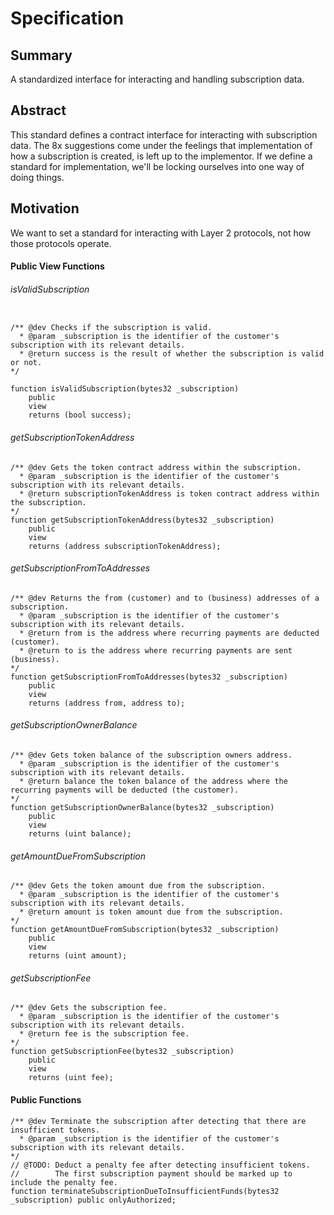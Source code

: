 # Specification

## Summary
A standardized interface for interacting and handling subscription data.

##  Abstract
This standard defines a contract interface for interacting with subscription data. The 8x suggestions come under the feelings that implementation of how a subscription is created, is left up to the implementor. If we define a standard for implementation, we'll be locking ourselves into one way of doing things.

## Motivation
We want to set a standard for interacting with Layer 2 protocols, not how those protocols operate.

#### Public View Functions

###### isValidSubscription
```SOLIDITY

/** @dev Checks if the subscription is valid.
  * @param _subscription is the identifier of the customer's subscription with its relevant details.
  * @return success is the result of whether the subscription is valid or not.
*/

function isValidSubscription(bytes32 _subscription)
    public
    view
    returns (bool success);
```

###### getSubscriptionTokenAddress
```SOLIDITY
/** @dev Gets the token contract address within the subscription.
  * @param _subscription is the identifier of the customer's subscription with its relevant details.
  * @return subscriptionTokenAddress is token contract address within the subscription.
*/
function getSubscriptionTokenAddress(bytes32 _subscription)
    public
    view
    returns (address subscriptionTokenAddress);
```

###### getSubscriptionFromToAddresses
```SOLIDITY
/** @dev Returns the from (customer) and to (business) addresses of a subscription.
  * @param _subscription is the identifier of the customer's subscription with its relevant details.
  * @return from is the address where recurring payments are deducted (customer).
  * @return to is the address where recurring payments are sent (business).
*/
function getSubscriptionFromToAddresses(bytes32 _subscription)
    public
    view
    returns (address from, address to);
```

###### getSubscriptionOwnerBalance
```SOLIDITY
/** @dev Gets token balance of the subscription owners address.
  * @param _subscription is the identifier of the customer's subscription with its relevant details.
  * @return balance the token balance of the address where the recurring payments will be deducted (the customer).
*/
function getSubscriptionOwnerBalance(bytes32 _subscription)
    public
    view
    returns (uint balance);
```

###### getAmountDueFromSubscription
```SOLIDITY
/** @dev Gets the token amount due from the subscription.
  * @param _subscription is the identifier of the customer's subscription with its relevant details.
  * @return amount is token amount due from the subscription.
*/
function getAmountDueFromSubscription(bytes32 _subscription)
    public
    view
    returns (uint amount);
```

###### getSubscriptionFee
```SOLIDITY
/** @dev Gets the subscription fee.
  * @param _subscription is the identifier of the customer's subscription with its relevant details.
  * @return fee is the subscription fee.
*/
function getSubscriptionFee(bytes32 _subscription)
    public
    view
    returns (uint fee);
```

#### Public Functions
```SOLIDITY
/** @dev Terminate the subscription after detecting that there are insufficient tokens.
  * @param _subscription is the identifier of the customer's subscription with its relevant details.
*/
// @TODO: Deduct a penalty fee after detecting insufficient tokens.
//        The first subscription payment should be marked up to include the penalty fee.
function terminateSubscriptionDueToInsufficientFunds(bytes32 _subscription) public onlyAuthorized;
```
